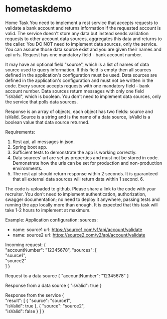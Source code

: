# hometaskdemo

Home Task 
You need to implement a rest service that accepts requests to validate a bank account and returns information if the requested account is valid. The  service doesn't store any data but instead sends validation requests to other account data sources, aggregates this data and returns to the caller. You DO  NOT need to implement data sources, only the service. You can assume those data source exist and you are given their names and api urls. 
Request has one mandatory field - bank account number.  

It may have an optional field "source", which is a list of names of data source used to query information. If this field is empty then all sources defined in the  application's configuration must be used. 
Data sources are defined in the application's configuration and must not be written in the code. Every source accepts requests with one mandatory field -  bank account number. Data sources return messages with only one field "isValid", which is boolean. 
You don't need to implement data sources, only the service that polls data sources. 

Response is an array of objects, each object has two fields: source and isValid. Source is a string and is the name of a data source, isValid is a boolean  value that data source returned.

Requirements: 
1.  Rest api, all messages in json. 
2.  Spring boot app. 
3.  Sufficient tests to demonstrate the app is working correctly. 
4.  Data sources' url are set as properties and must not be stored in code. Demonstrate how the urls can be set for production and non-production  environments.  
5.  The rest api should return response within 2 seconds. It is guaranteed that all external data sources will return data within 1 second. 6.  


The code is uploaded to github. Please share a link to the code with your recruiter. 
You don't need to implement authentication, authorization, swagger documentation; no need to deploy it anywhere, passing tests and running the app  locally more than enough. 
It is expected that this task will take 1-2 hours to implement at maximum. 

Example: 
Application configuration: 
sources: 
 - name: source1 
 url: https://source1.com/v1/api/account/validate 
 - name: source2 
 url: https://source2.com/v2/api/account/validate


Incoming request: 
{  
 "accountNumber": "12345678", 
 "sources": [  
 "source1",  
 "source2"  
 ] 
}



Request to a data source
{ 
 "accountNumber": "12345678" 
}



Response from a data source 
{ 
 "isValid": true 
}



Response from the service
{  
 "result": [ 
 { 
 "source": "source1",  
 "isValid": true 
 }, 
 { 
 "source": "source2",  
 "isValid": false 
 } 
 ] 
}


